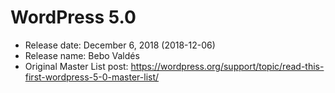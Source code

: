 # WordPress 5.0

- Release date: December 6, 2018 (2018-12-06)
- Release name: Bebo Valdés
- Original Master List post: https://wordpress.org/support/topic/read-this-first-wordpress-5-0-master-list/